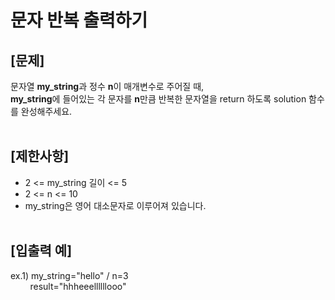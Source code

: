 # 문자 반복 출력하기
## **[문제]**
문자열 **my_string**과 정수 **n**이 매개변수로 주어질 때,<br>
**my_string**에 들어있는 각 문자를 **n**만큼 반복한 문자열을 return 하도록 solution 함수를 완성해주세요.<br>
<br>

## **[제한사항]**
* 2 <= my_string 길이 <= 5
* 2 <= n <= 10
* my_string은 영어 대소문자로 이루어져 있습니다.
<br><br>

## **[입출력 예]**
ex.1) my_string="hello" / n=3<br>
&nbsp;&nbsp;&nbsp;&nbsp;&nbsp;&nbsp;&nbsp;&nbsp;result="hhheeellllllooo"<br>